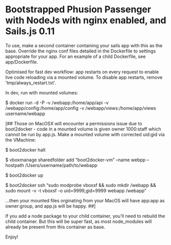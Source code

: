 # Bootstrapped Phusion Passenger with NodeJs with nginx enabled, and Sails.js 0.11

To use, make a second container containing your sails app with this as the base. Override the nginx conf files detailed in the Dockerfile to settings appropriate for your app. For an example of a child Dockerfile, see app/Dockerfile.

Optimised for fast dev workflow: app restarts on every request to enable live code reloading via a mounted volume. To disable app restarts, remove 'tmp/always_restart.txt'.

In dev, run with mounted volumes:

$ docker run -d -P -v /webapp:/home/app/api -v /webapp/config:/home/app/config -v /webapp/views:/home/app/views username/webapp

[## Those on MacOSX will encounter a permissions issue due to boot2docker - code in a mounted volume is given owner 1000:staff which cannot be run by app.js. Make a mounted volume with corrected uid:gid via the VMachine:

$ boot2docker halt

$ vboxmanage sharedfolder add “boot2docker-vm” –name webpp –hostpath /Users/username/path/to/webapp

$ boot2docker up

$ boot2docker ssh “sudo modprobe vboxsf && sudo mkdir /webapp && sudo mount -v -t vboxsf -o uid=9999,gid=9999 webapp /webapp”

…then your mounted files orginating from your MacOS will have app:app as owner:group, and app.js will be happy. ##]

If you add a node package to your child container, you'll need to rebuild the child container. But this will be super fast, as most node_modules will already be present from this container as base.

Enjoy!